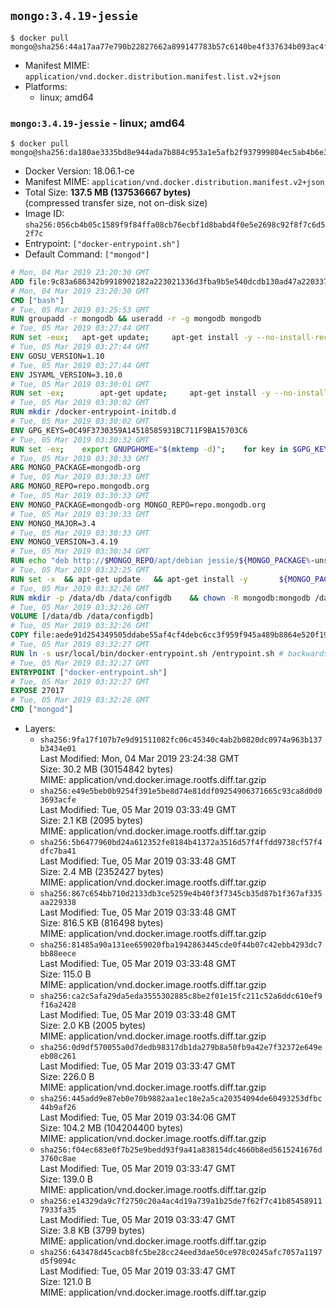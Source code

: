 ## `mongo:3.4.19-jessie`

```console
$ docker pull mongo@sha256:44a17aa77e790b22827662a899147783b57c6140be4f337634b093ac4f455dc1
```

-	Manifest MIME: `application/vnd.docker.distribution.manifest.list.v2+json`
-	Platforms:
	-	linux; amd64

### `mongo:3.4.19-jessie` - linux; amd64

```console
$ docker pull mongo@sha256:da180ae3335bd8e944ada7b884c953a1e5afb2f937999804ec5ab4b6e3f9d220
```

-	Docker Version: 18.06.1-ce
-	Manifest MIME: `application/vnd.docker.distribution.manifest.v2+json`
-	Total Size: **137.5 MB (137536667 bytes)**  
	(compressed transfer size, not on-disk size)
-	Image ID: `sha256:056cb4b05c1589f9f84ffa08cb76ecbf1d8babd4f0e5e2698c92f8f7c6d52f7c`
-	Entrypoint: `["docker-entrypoint.sh"]`
-	Default Command: `["mongod"]`

```dockerfile
# Mon, 04 Mar 2019 23:20:30 GMT
ADD file:9c83a686342b9918902182a223021336d3fba9b5e540dcdb130ad47a22033781 in / 
# Mon, 04 Mar 2019 23:20:30 GMT
CMD ["bash"]
# Tue, 05 Mar 2019 03:25:53 GMT
RUN groupadd -r mongodb && useradd -r -g mongodb mongodb
# Tue, 05 Mar 2019 03:27:44 GMT
RUN set -eux; 	apt-get update; 	apt-get install -y --no-install-recommends 		ca-certificates 		jq 		numactl 	; 	if ! command -v ps > /dev/null; then 		apt-get install -y --no-install-recommends procps; 	fi; 	rm -rf /var/lib/apt/lists/*
# Tue, 05 Mar 2019 03:27:44 GMT
ENV GOSU_VERSION=1.10
# Tue, 05 Mar 2019 03:27:44 GMT
ENV JSYAML_VERSION=3.10.0
# Tue, 05 Mar 2019 03:30:01 GMT
RUN set -ex; 		apt-get update; 	apt-get install -y --no-install-recommends 		wget 	; 	if ! command -v gpg > /dev/null; then 		apt-get install -y --no-install-recommends gnupg dirmngr; 	fi; 	rm -rf /var/lib/apt/lists/*; 		dpkgArch="$(dpkg --print-architecture | awk -F- '{ print $NF }')"; 	wget -O /usr/local/bin/gosu "https://github.com/tianon/gosu/releases/download/$GOSU_VERSION/gosu-$dpkgArch"; 	wget -O /usr/local/bin/gosu.asc "https://github.com/tianon/gosu/releases/download/$GOSU_VERSION/gosu-$dpkgArch.asc"; 	export GNUPGHOME="$(mktemp -d)"; 	gpg --batch --keyserver ha.pool.sks-keyservers.net --recv-keys B42F6819007F00F88E364FD4036A9C25BF357DD4; 	gpg --batch --verify /usr/local/bin/gosu.asc /usr/local/bin/gosu; 	command -v gpgconf && gpgconf --kill all || :; 	rm -r "$GNUPGHOME" /usr/local/bin/gosu.asc; 	chmod +x /usr/local/bin/gosu; 	gosu nobody true; 		wget -O /js-yaml.js "https://github.com/nodeca/js-yaml/raw/${JSYAML_VERSION}/dist/js-yaml.js"; 		apt-get purge -y --auto-remove wget
# Tue, 05 Mar 2019 03:30:02 GMT
RUN mkdir /docker-entrypoint-initdb.d
# Tue, 05 Mar 2019 03:30:02 GMT
ENV GPG_KEYS=0C49F3730359A14518585931BC711F9BA15703C6
# Tue, 05 Mar 2019 03:30:32 GMT
RUN set -ex; 	export GNUPGHOME="$(mktemp -d)"; 	for key in $GPG_KEYS; do 		gpg --batch --keyserver ha.pool.sks-keyservers.net --recv-keys "$key"; 	done; 	gpg --batch --export $GPG_KEYS > /etc/apt/trusted.gpg.d/mongodb.gpg; 	command -v gpgconf && gpgconf --kill all || :; 	rm -r "$GNUPGHOME"; 	apt-key list
# Tue, 05 Mar 2019 03:30:33 GMT
ARG MONGO_PACKAGE=mongodb-org
# Tue, 05 Mar 2019 03:30:33 GMT
ARG MONGO_REPO=repo.mongodb.org
# Tue, 05 Mar 2019 03:30:33 GMT
ENV MONGO_PACKAGE=mongodb-org MONGO_REPO=repo.mongodb.org
# Tue, 05 Mar 2019 03:30:33 GMT
ENV MONGO_MAJOR=3.4
# Tue, 05 Mar 2019 03:30:33 GMT
ENV MONGO_VERSION=3.4.19
# Tue, 05 Mar 2019 03:30:34 GMT
RUN echo "deb http://$MONGO_REPO/apt/debian jessie/${MONGO_PACKAGE%-unstable}/$MONGO_MAJOR main" | tee "/etc/apt/sources.list.d/${MONGO_PACKAGE%-unstable}.list"
# Tue, 05 Mar 2019 03:32:25 GMT
RUN set -x 	&& apt-get update 	&& apt-get install -y 		${MONGO_PACKAGE}=$MONGO_VERSION 		${MONGO_PACKAGE}-server=$MONGO_VERSION 		${MONGO_PACKAGE}-shell=$MONGO_VERSION 		${MONGO_PACKAGE}-mongos=$MONGO_VERSION 		${MONGO_PACKAGE}-tools=$MONGO_VERSION 	&& rm -rf /var/lib/apt/lists/* 	&& rm -rf /var/lib/mongodb 	&& mv /etc/mongod.conf /etc/mongod.conf.orig
# Tue, 05 Mar 2019 03:32:26 GMT
RUN mkdir -p /data/db /data/configdb 	&& chown -R mongodb:mongodb /data/db /data/configdb
# Tue, 05 Mar 2019 03:32:26 GMT
VOLUME [/data/db /data/configdb]
# Tue, 05 Mar 2019 03:32:26 GMT
COPY file:aede91d254349505ddabe55af4cf4debc6cc3f959f945a489b8864e520f193e8 in /usr/local/bin/ 
# Tue, 05 Mar 2019 03:32:27 GMT
RUN ln -s usr/local/bin/docker-entrypoint.sh /entrypoint.sh # backwards compat (3.4)
# Tue, 05 Mar 2019 03:32:27 GMT
ENTRYPOINT ["docker-entrypoint.sh"]
# Tue, 05 Mar 2019 03:32:27 GMT
EXPOSE 27017
# Tue, 05 Mar 2019 03:32:28 GMT
CMD ["mongod"]
```

-	Layers:
	-	`sha256:9fa17f107b7e9d91511082fc06c45340c4ab2b0820dc0974a963b137b3434e01`  
		Last Modified: Mon, 04 Mar 2019 23:24:38 GMT  
		Size: 30.2 MB (30154842 bytes)  
		MIME: application/vnd.docker.image.rootfs.diff.tar.gzip
	-	`sha256:e49e5beb0b9254f391e5be8d74e81ddf09254906371665c93ca8d0d03693acfe`  
		Last Modified: Tue, 05 Mar 2019 03:33:49 GMT  
		Size: 2.1 KB (2095 bytes)  
		MIME: application/vnd.docker.image.rootfs.diff.tar.gzip
	-	`sha256:5b6477960bd24a612352fe8184b41372a3516d57f4ffdd9738cf57f4dfc7ba41`  
		Last Modified: Tue, 05 Mar 2019 03:33:48 GMT  
		Size: 2.4 MB (2352427 bytes)  
		MIME: application/vnd.docker.image.rootfs.diff.tar.gzip
	-	`sha256:867c654bb710d2133db3ce5259e4b40f3f7345cb35d87b1f367af335aa229338`  
		Last Modified: Tue, 05 Mar 2019 03:33:48 GMT  
		Size: 816.5 KB (816498 bytes)  
		MIME: application/vnd.docker.image.rootfs.diff.tar.gzip
	-	`sha256:81485a90a131ee659020fba1942863445cde0f44b07c42ebb4293dc7bb88eece`  
		Last Modified: Tue, 05 Mar 2019 03:33:48 GMT  
		Size: 115.0 B  
		MIME: application/vnd.docker.image.rootfs.diff.tar.gzip
	-	`sha256:ca2c5afa29da5eda3555302885c8be2f01e15fc211c52a6ddc610ef9f16a2428`  
		Last Modified: Tue, 05 Mar 2019 03:33:48 GMT  
		Size: 2.0 KB (2005 bytes)  
		MIME: application/vnd.docker.image.rootfs.diff.tar.gzip
	-	`sha256:0d9df570055a0d7dedb98317db1da279b8a50fb9a42e7f32372e649eeb08c261`  
		Last Modified: Tue, 05 Mar 2019 03:33:47 GMT  
		Size: 226.0 B  
		MIME: application/vnd.docker.image.rootfs.diff.tar.gzip
	-	`sha256:445add9e87eb0e70b9882aa1ec18e2a5ca20354094de60493253dfbc44b9af26`  
		Last Modified: Tue, 05 Mar 2019 03:34:06 GMT  
		Size: 104.2 MB (104204400 bytes)  
		MIME: application/vnd.docker.image.rootfs.diff.tar.gzip
	-	`sha256:f04ec683e0f7b25e9bedd93f9a41a838154dc4660b8ed5615241676d3760c8ae`  
		Last Modified: Tue, 05 Mar 2019 03:33:47 GMT  
		Size: 139.0 B  
		MIME: application/vnd.docker.image.rootfs.diff.tar.gzip
	-	`sha256:e14329da9c7f2750c20a4ac4d19a739a1b25de7f62f7c41b854589117933fa35`  
		Last Modified: Tue, 05 Mar 2019 03:33:47 GMT  
		Size: 3.8 KB (3799 bytes)  
		MIME: application/vnd.docker.image.rootfs.diff.tar.gzip
	-	`sha256:643478d45cacb8fc5be28cc24eed3dae50ce978c0245afc7057a1197d5f9094c`  
		Last Modified: Tue, 05 Mar 2019 03:33:47 GMT  
		Size: 121.0 B  
		MIME: application/vnd.docker.image.rootfs.diff.tar.gzip
